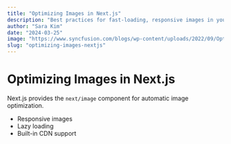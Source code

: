 ```yaml
---
title: "Optimizing Images in Next.js"
description: "Best practices for fast-loading, responsive images in your Next.js blog."
author: "Sara Kim"
date: "2024-03-25"
image: "https://www.syncfusion.com/blogs/wp-content/uploads/2022/09/Optimize-NextJS-App-bundle-performance.png"
slug: "optimizing-images-nextjs"
---
```


# Optimizing Images in Next.js

Next.js provides the `next/image` component for automatic image optimization.

- Responsive images
- Lazy loading
- Built-in CDN support

